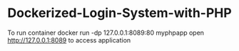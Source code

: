 # Dockerized-Login-System-with-PHP

To run container
docker run -dp 127.0.0.1:8089:80 myphpapp
open http://127.0.0.1:8089 to access application